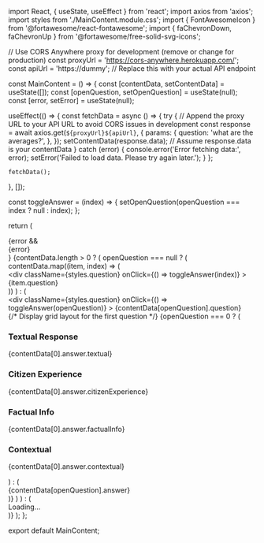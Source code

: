 import React, { useState, useEffect } from 'react';
import axios from 'axios';
import styles from './MainContent.module.css';
import { FontAwesomeIcon } from '@fortawesome/react-fontawesome';
import { faChevronDown, faChevronUp } from '@fortawesome/free-solid-svg-icons';

// Use CORS Anywhere proxy for development (remove or change for production)
const proxyUrl = 'https://cors-anywhere.herokuapp.com/';
const apiUrl = 'https://dummy'; // Replace this with your actual API endpoint

const MainContent = () => {
  const [contentData, setContentData] = useState([]);
  const [openQuestion, setOpenQuestion] = useState(null);
  const [error, setError] = useState(null);

  useEffect(() => {
    const fetchData = async () => {
      try {
        // Append the proxy URL to your API URL to avoid CORS issues in development
        const response = await axios.get(`${proxyUrl}${apiUrl}`, {
          params: {
            question: 'what are the averages?',
          },
        });
        setContentData(response.data); // Assume response.data is your contentData
      } catch (error) {
        console.error('Error fetching data:', error);
        setError('Failed to load data. Please try again later.');
      }
    };

    fetchData();
  }, []);

  const toggleAnswer = (index) => {
    setOpenQuestion(openQuestion === index ? null : index);
  };

  return (
    <div className={styles.mainContent}>
      {error && <div className={styles.error}>{error}</div>}
      {contentData.length > 0 ? (
        openQuestion === null ? (
          contentData.map((item, index) => (
            <div key={index} className={styles.questionBlock}>
              <div
                className={styles.question}
                onClick={() => toggleAnswer(index)}
              >
                {item.question}
                <FontAwesomeIcon
                  icon={faChevronDown}
                  className={styles.chevronIcon}
                />
              </div>
            </div>
          ))
        ) : (
          <div className={styles.questionBlock}>
            <div
              className={styles.question}
              onClick={() => toggleAnswer(openQuestion)}
            >
              {contentData[openQuestion].question}
              <FontAwesomeIcon
                icon={faChevronUp}
                className={styles.chevronIcon}
              />
            </div>
            {/* Display grid layout for the first question */}
            {openQuestion === 0 ? (
              <div className={styles.gridAnswer}>
                <div className={styles.gridItem}>
                  <h3>Textual Response</h3>
                  <p>{contentData[0].answer.textual}</p>
                </div>
                <div className={styles.gridItem}>
                  <h3>Citizen Experience</h3>
                  <p>{contentData[0].answer.citizenExperience}</p>
                </div>
                <div className={styles.gridItem}>
                  <h3>Factual Info</h3>
                  <p>{contentData[0].answer.factualInfo}</p>
                </div>
                <div className={styles.gridItem}>
                  <h3>Contextual</h3>
                  <p>{contentData[0].answer.contextual}</p>
                </div>
              </div>
            ) : (
              <div className={styles.answer}>
                {contentData[openQuestion].answer}
              </div>
            )}
          </div>
        )
      ) : (
        <div>Loading...</div>
      )}
    </div>
  );
};

export default MainContent;
